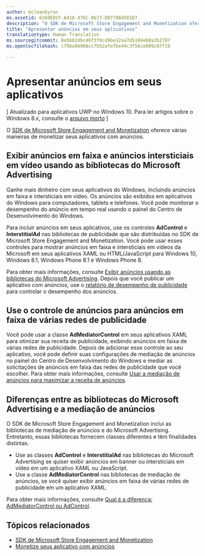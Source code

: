```yaml
---
author: mcleanbyron
ms.assetid: 63A9EDCF-A418-476C-8677-D8770B45D1D7
description: "O SDK de Microsoft Store Engagement and Monetization oferece várias maneiras de monetizar seu aplicativo com anúncios."
title: "Apresentar anúncios em seus aplicativos"
translationtype: Human Translation
ms.sourcegitcommit: 8a5b02dbc40f3f0cd9be32aa7d5184e60a3b2707
ms.openlocfilehash: c79ba96908cc7b52afefbe44c3f56ce009c87f16

---
```


# Apresentar anúncios em seus aplicativos


\[ Atualizado para aplicativos UWP no Windows 10. Para ler artigos sobre o Windows 8.x, consulte o [arquivo morto](http://go.microsoft.com/fwlink/p/?linkid=619132) \]

O [SDK de Microsoft Store Engagement and Monetization](monetize-your-app-with-the-microsoft-store-engagement-and-monetization-sdk.md) oferece várias maneiras de monetizar seus aplicativos com anúncios.

## Exibir anúncios em faixa e anúncios intersticiais em vídeo usando as bibliotecas do Microsoft Advertising

Ganhe mais dinheiro com seus aplicativos do Windows, incluindo anúncios em faixa e intersticiais em vídeo. Os anúncios são exibidos em aplicativos do Windows para computadores, tablets e telefones. Você pode monitorar o desempenho do anúncio em tempo real usando o painel do Centro de Desenvolvimento do Windows.

Para incluir anúncios em seus aplicativos, use os controles **AdControl** e **InterstitialAd** nas bibliotecas de publicidade que são distribuídas no SDK de Microsoft Store Engagement and Monetization. Você pode usar esses controles para mostrar anúncios em faixa e intersticiais em vídeos da Microsoft em seus aplicativos XAML ou HTML/JavaScript para Windows 10, Windows 8.1, Windows Phone 8.1 e Windows Phone 8.

Para obter mais informações, consulte [Exibir anúncios usando as bibliotecas do Microsoft Advertising](display-ads-using-the-microsoft-advertising-libraries.md). Depois que você publicar um aplicativo com anúncios, use o [relatório de desempenho de publicidade](../publish/advertising-performance-report.md) para controlar o desempenho dos anúncios.                                           

## Use o controle de anúncios para anúncios em faixa de várias redes de publicidade

Você pode usar a classe **AdMediatorControl** em seus aplicativos XAML para otimizar sua receita de publicidade, exibindo anúncios em faixa de várias redes de publicidade. Depois de adicionar esse controle ao seu aplicativo, você pode definir suas configurações de mediação de anúncios no painel do Centro de Desenvolvimento do Windows e mediar as solicitações de anúncios em faixa das redes de publicidade que você escolher. Para obter mais informações, consulte [Usar a mediação de anúncios para maximizar a receita de anúncios](use-ad-mediation-to-maximize-revenue.md).

## Diferenças entre as bibliotecas do Microsoft Advertising e a mediação de anúncios

O SDK de Microsoft Store Engagement and Monetization inclui as bibliotecas de mediação de anúncios e do Microsoft Advertising. Entretanto, essas bibliotecas fornecem classes diferentes e têm finalidades distintas.

* Use as classes **AdControl** e **InterstitialAd** nas bibliotecas do Microsoft Advertising se quiser exibir anúncios em banner ou intersticiais em vídeo em um aplicativo XAML ou JavaScript.
* Use a classe **AdMediatorControl** nas bibliotecas de mediação de anúncios, se você quiser exibir anúncios em faixa de várias redes de publicidade em um aplicativo XAML.

Para obter mais informações, consulte [Qual é a diferença: AdMediatorControl ou AdControl](what-is-the-difference-admediatorcontrol-or-adcontrol.md).

## Tópicos relacionados

* [SDK de Microsoft Store Engagement and Monetization](monetize-your-app-with-the-microsoft-store-engagement-and-monetization-sdk.md)
* [Monetize seus aplicativo com anúncios]( http://go.microsoft.com/fwlink/p/?LinkId=699559)



<!--HONumber=Jun16_HO4-->


